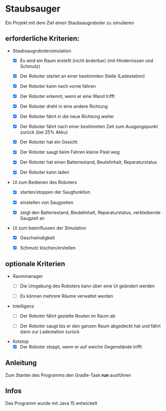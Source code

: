 # Staubsauger
Ein Projekt mit dem Ziel einen Staubsaugroboter zu simulieren


## erforderliche Kriterien:
* Staubsaugrobotersimulation
  * [x] Es wird ein Raum erstellt (nicht änderbar) (mit Hindernissen und Schmutz)
  * [x] Der Roboter startet an einer bestimmten Stelle (Ladestation)
  * [x] Der Roboter kann nach vorne fahren 
  * [x] Der Roboter erkennt, wenn er eine Wand trifft 
  * [x] Der Roboter dreht in eine andere Richtung
  * [x] Der Roboter fährt in die neue Richtung weiter
  * [x] Der Roboter fährt nach einer bestimmten Zeit zum Ausgangspunkt zurück (bei 25% Akku)
  * [x] Der Roboter hat ein Gesicht
  * [x] Der Roboter saugt beim Fahren kleine Pixel weg
  * [x] Der Roboter hat einen Batteriestand, Beutelinhalt, Reparaturstatus
  * [x] Der Roboter kann laden


* UI zum Bedienen des Roboters 
  * [x] starten/stoppen der Saugfunktion
  * [x] einstellen von Saugzeiten
  * [x] zeigt den Batteriestand, Beutelinhalt, Reparaturstatus, verbleibende Saugzeit an
  

* UI zum beeinflussen der Simulation
  * [x] Geschwindigkeit
  * [x] Schmutz löschen/erstellen
  


## optionale Kriterien
* Raummanager
  * [ ] Die Umgebung des Roboters kann über eine UI geändert werden
  * [ ] Es können mehrere Räume verwaltet werden
 
 
* Intelligenz
  * [ ] Der Roboter fährt gezielte Routen im Raum ab
  * [ ] Der Roboter saugt bis er den ganzen Raum abgedeckt hat und fährt dann zur Ladestation zurück
  

* Kotstop
  * [x] Der Roboter stoppt, wenn er auf weiche Gegenstände trifft
  
## Anleitung
Zum Starten des Programms den Gradle-Task **run** ausführen

## Infos
Das Programm wurde mit Java 15 entwickelt


